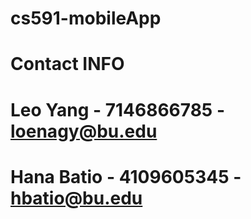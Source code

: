# cs591-mobileApp
#
# Contact INFO
# Leo Yang - 7146866785 - loenagy@bu.edu
# Hana Batio - 4109605345 - hbatio@bu.edu
